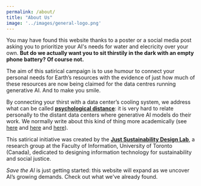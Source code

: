 ```yaml
---
permalink: /about/
title: "About Us"
image: '../images/general-logo.png'
---
```

You may have found this website thanks to a poster or a social media post asking you to prioritize your AI's needs for water and elecricity over your own. **But do we actually want you to sit thirstily in the dark with an empty phone battery? Of course not.** 

The aim of this satirical campaign is to use humour to connect your personal needs for Earth’s resources with the evidence of just how much of these resources are now being claimed for the data centres running generative AI. And to make you smile.

By connecting your thirst with a data center’s cooling system, we address what can be called **[psychological distance](https://en.wikipedia.org/wiki/Psychological_distance)**: it is very hard to relate personally to the distant data centers where generative AI models do their work. We normally write about this kind of thing more academically (see [here](https://www.semanticscholar.org/paper/Limits-at-a-Distance%3A-Design-Directions-to-Address-Bhardwaj/41ebfd61217c8d1287fa0b6f28bc57d3f34f5a22) and [here](https://direct.mit.edu/books/oa-monograph/5594/chapter/4218569/Searching-for-Just-Sustainable-Design-Decisions) and [here](https://arxiv.org/abs/2501.17980v1)).

This satirical initiative was created by the **[Just Sustainability Design Lab](https://justsustainabilitydesign.org/)**, a research group at the Faculty of Information, University of Toronto (Canada), dedicated to designing information technology for sustainability and social justice.

_Save the AI_ is just getting started: this website will expand as we uncover AI’s growing demands. Check out what we've already found.
